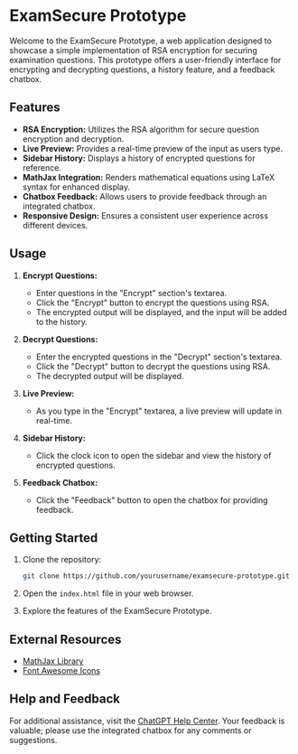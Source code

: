 # ExamSecure Prototype

Welcome to the ExamSecure Prototype, a web application designed to showcase a simple implementation of RSA encryption for securing examination questions. This prototype offers a user-friendly interface for encrypting and decrypting questions, a history feature, and a feedback chatbox.

## Features

- **RSA Encryption:** Utilizes the RSA algorithm for secure question encryption and decryption.
- **Live Preview:** Provides a real-time preview of the input as users type.
- **Sidebar History:** Displays a history of encrypted questions for reference.
- **MathJax Integration:** Renders mathematical equations using LaTeX syntax for enhanced display.
- **Chatbox Feedback:** Allows users to provide feedback through an integrated chatbox.
- **Responsive Design:** Ensures a consistent user experience across different devices.

## Usage

1. **Encrypt Questions:**
   - Enter questions in the "Encrypt" section's textarea.
   - Click the "Encrypt" button to encrypt the questions using RSA.
   - The encrypted output will be displayed, and the input will be added to the history.

2. **Decrypt Questions:**
   - Enter the encrypted questions in the "Decrypt" section's textarea.
   - Click the "Decrypt" button to decrypt the questions using RSA.
   - The decrypted output will be displayed.

3. **Live Preview:**
   - As you type in the "Encrypt" textarea, a live preview will update in real-time.

4. **Sidebar History:**
   - Click the clock icon to open the sidebar and view the history of encrypted questions.

5. **Feedback Chatbox:**
   - Click the "Feedback" button to open the chatbox for providing feedback.

## Getting Started

1. Clone the repository:

   ```bash
   git clone https://github.com/yourusername/examsecure-prototype.git
   ```

2. Open the `index.html` file in your web browser.

3. Explore the features of the ExamSecure Prototype.

## External Resources

- [MathJax Library](https://www.mathjax.org/)
- [Font Awesome Icons](https://fontawesome.com/)

## Help and Feedback

For additional assistance, visit the [ChatGPT Help Center](https://chat.openai.com). Your feedback is valuable; please use the integrated chatbox for any comments or suggestions.


